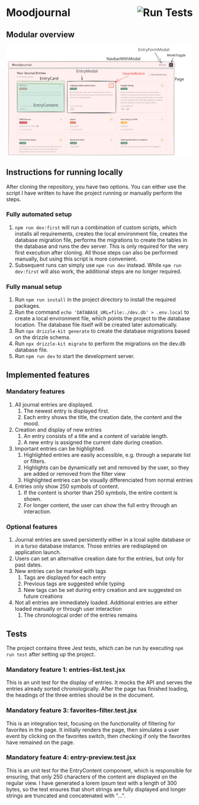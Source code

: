 # Moodjournal <img alt="Run Tests" src="https://github.com/fasihu1996/journal/actions/workflows/main.yml/badge.svg" align="right">

## Modular overview

<img alt="modular overview" src="https://github.com/fasihu1996/journal/blob/main/public/modules.svg" align="center">

## Instructions for running locally

After cloning the repository, you have two options. You can either use the script I have written to have the project running or manually perform the steps.

### Fully automated setup

1. `npm run dev:first` will run a combination of custom scripts, which installs all requirements, creates the local environment file, creates the database migration file, performs the migrations to create the tables in the database and runs the dev server. This is only required for the very first execution after cloning. All those steps can also be performed manually, but using this script is more convenient.
2. Subsequent runs can simply use `npm run dev` instead. While `npm run dev:first` will also work, the additional steps are no longer required.

### Fully manual setup

1. Run `npm run install` in the project directory to install the required packages.
2. Run the command `echo 'DATABASE_URL=file:./dev.db' > .env.local` to create a local environment file, which points the project to the database location. The database file itself will be created later automatically.
3. Run `npx drizzle-kit generate` to create the database migrations based on the drizzle schema.
4. Run `npx drizzle-kit migrate` to perform the migrations on the dev.db database file.
5. Run `npm run dev` to start the development server.

## Implemented features

### Mandatory features

1. All journal entries are displayed.
   1. The newest entry is displayed first.
   2. Each entry shows the title, the creation date, the content and the mood.
2. Creation and display of new entries
   1. An entry consists of a title and a content of variable length.
   2. A new entry is assigned the current date during creation.
3. Important entries can be highlighted.
   1. Highlighted entries are easily accessible, e.g. through a separate list or filters.
   2. Highlights can be dynamically set and removed by the user, so they are added or removed from the filter view
   3. Highlighted entries can be visually differenciated from normal entries
4. Entries only show 250 symbols of content.
   1. If the content is shorter than 250 symbols, the entire content is shown.
   2. For longer content, the user can show the full entry through an interaction.

### Optional features

1. Journal entries are saved persistently either in a lcoal sqlite database or in a turso database instance. Those entries are redisplayed on application launch.
2. Users can set an alternative creation date for the entries, but only for past dates.
3. New entries can be marked with tags
   1. Tags are displayed for each entry
   2. Previous tags are suggested while typing
   3. New tags can be set during entry creation and are suggested on future creations
4. Not all entries are immediately loaded. Additional entries are either loaded manually or through user interaction
   1. The chronological order of the entries remains

## Tests

The project contains three Jest tests, which can be run by executing `npm run test` after setting up the project.

### Mandatory feature 1: entries-list.test.jsx

This is an unit test for the display of entries. It mocks the API and serves the entries already sorted chronologically. After the page has finished loading, the headings of the three entries should be in the document.

### Mandatory feature 3: favorites-filter.test.jsx

This is an integration test, focusing on the functionality of filtering for favorites in the page. It initially renders the page, then simulates a user event by clicking on the favorites switch, then checking if only the favorites have remained on the page.

### Mandatory feature 4: entry-preview.test.jsx

This is an unit test for the EntryContent component, which is responsible for ensuring, that only 250 characters of the content are displayed on the regular view. I have generated a lorem ipsum text with a length of 300 bytes, so the test ensures that short strings are fully displayed and longer strings are truncated and concatenated with "...".
